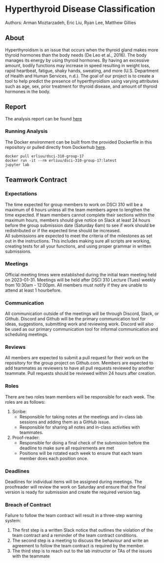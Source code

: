 # Hyperthyroid Disease Classification
Authors: Arman Moztarzadeh, Eric Liu, Ryan Lee, Matthew Gillies

## About
Hyperthyroidism is an issue that occurs when the thyroid gland makes more thyroid hormones than the body needs (De Leo et al., 2016). The body manages its energy by using thyroid hormones. By having an excessive amount, bodily functions may increase in speed resulting in weight loss, rapid heartbeat, fatigue, shaky hands, sweating, and more (U.S. Department of Health and Human Services, n.d.). The goal of our project is to create a tool to help predict the presence of hyperthyroidism using varying attributes such as age, sex, prior treatment for thyroid disease, and amount of thyroid hormones in the body.

## Report
The analysis report can be found [here](https://github.com/erliuu/dsci-310-group-17/blob/main/analysis.ipynb)

### Running Analysis
The Docker environment can be built from the provided Dockerfile in this repository or pulled directly from Dockerhub [here](https://hub.docker.com/repository/docker/erliuu/dsci-310-group-17).
```
docker pull erliuu/dsci-310-group-17
docker run -it --rm erliuu/dsci-310-group-17:latest
jupyter lab
```

## Teamwork Contract
### Expectations
The time expected for group members to work on DSCI 310 will be a maximum of 6 hours unless all the team members agree to lengthen the time expected. If team members cannot complete their sections within the maximum hours, members should give notice on Slack at least 24 hours before the group submission date (Saturday 6am) to see if work should be redistributed or if the expected time should be increased.
<br />
All submissions are expected to meet the criteria of the milestones as set out in the instructions. This includes making sure all scripts are working, creating tests for all your functions, and using proper grammar in written submissions.

### Meetings
Official meeting times were established during the initial team meeting held on 2023-01-31. Meetings will be held after DSCI 310 Lecture (Tues) weekly from 10:30am - 12:00pm. All members must notify if they are unable to attend at least 1 hourbefore.

### Communication
All communication outside of the meetings will be through Discord, Slack, or Github. Discord and Github will be the primary communication tool for ideas, suggestions, submitting work and reviewing work. Discord will also be used as our primary communication tool for informal communication and scheduling meetings.

### Reviews
All members are expected to submit a pull request for their work on the repository for the group project on Github.com. Members are expected to add teammates as reviewers to have all pull requests reviewed by another teammate. Pull requests should be reviewed within 24 hours after creation.

### Roles
There are two roles team members will be responsible for each week. The roles are as follows:
1. Scribe:
    - Responsible for taking notes at the meetings and in-class lab sessions and adding them as a GitHub issue.
    - Responsible for sharing all notes and in-class activities with teammates.
2. Proof-reader:
    - Responsible for doing a final check of the submission before the deadline to make sure all requirements are met
    - Positions will be rotated each week to ensure that each team member does each position once.

### Deadlines
Deadlines for individual items will be assigned during meetings. The proofreader will review the work on Saturday and ensure that the final version is ready for submission and create the required version tag.

### Breach of Contract
Failure to follow the team contract will result in a three-step warning system:
1. The first step is a written Slack notice that outlines the violation of the team contract and a reminder of the team contract conditions.
2. The second step is a meeting to discuss the behaviour and write an agreement to follow the team contract is required by the member.
3. The third step is to reach out to the lab instructor or TAs of the issues with the teammate

